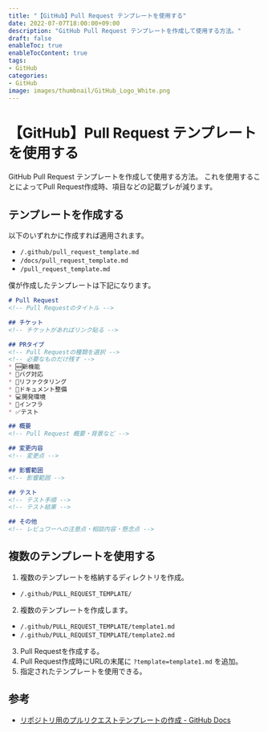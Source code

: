 ```yaml
---
title: "【GitHub】Pull Request テンプレートを使用する"
date: 2022-07-07T18:00:00+09:00
description: "GitHub Pull Request テンプレートを作成して使用する方法。"
draft: false
enableToc: true
enableTocContent: true
tags: 
- GitHub
categories: 
- GitHub
image: images/thumbnail/GitHub_Logo_White.png
---
```


# 【GitHub】Pull Request テンプレートを使用する
GitHub Pull Request テンプレートを作成して使用する方法。
これを使用することによってPull Request作成時、項目などの記載ブレが減ります。

## テンプレートを作成する
以下のいずれかに作成すれば適用されます。
* `/.github/pull_request_template.md`
* `/docs/pull_request_template.md`
* `/pull_request_template.md`

僕が作成したテンプレートは下記になります。

```md:.github\pull_request_template.md
# Pull Request
<!-- Pull Requestのタイトル -->

## チケット
<!-- チケットがあればリンク貼る -->

## PRタイプ
<!-- Pull Requestの種類を選択 -->
<!-- 必要なものだけ残す -->
* 🆕新機能
* 🐛バグ対応
* 🧹リファクタリング
* 📖ドキュメント整備
* 💻開発環境
* 🚄インフラ
* ✅テスト

## 概要
<!-- Pull Request 概要・背景など -->

## 変更内容
<!-- 変更点 -->

## 影響範囲
<!-- 影響範囲 -->

## テスト
<!-- テスト手順 -->
<!-- テスト結果 -->

## その他
<!-- レビュワーへの注意点・相談内容・懸念点 -->
```

## 複数のテンプレートを使用する
1. 複数のテンプレートを格納するディレクトリを作成。
  * `/.github/PULL_REQUEST_TEMPLATE/`
2. 複数のテンプレートを作成します。
  * `/.github/PULL_REQUEST_TEMPLATE/template1.md`
  * `/.github/PULL_REQUEST_TEMPLATE/template2.md`
3. Pull Requestを作成する。
4. Pull Request作成時にURLの末尾に `?template=template1.md` を追加。
5. 指定されたテンプレートを使用できる。

## 参考
* <a href="https://docs.github.com/ja/communities/using-templates-to-encourage-useful-issues-and-pull-requests/creating-a-pull-request-template-for-your-repository" target="_blank" rel="nofollow noopener">リポジトリ用のプルリクエストテンプレートの作成 - GitHub Docs</a>
